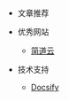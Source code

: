 
<!-- _navbar.md -->
<!-- * [Android相关](https://www.cnblogs.com/Can-daydayup/) -->

* 文章推荐

* 优秀网站
  * [简道云](https://www.jiandaoyun.com/index/solution_center/cate?industry=it)

* 技术支持
  * [Docsify](https://docsify.js.org/#/zh-cn/quickstart)